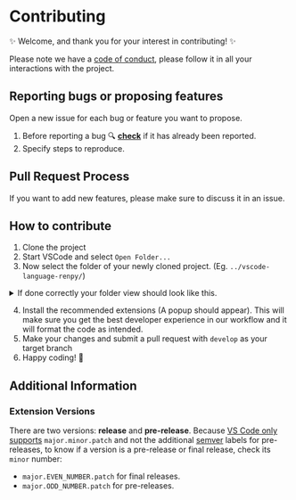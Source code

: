 # Contributing

:sparkles: Welcome, and thank you for your interest in contributing! :sparkles:

Please note we have a [code of conduct](https://github.com/renpy/vscode-language-renpy/blob/master/CODE_OF_CONDUCT.md), please follow it in all your interactions with the project.

## Reporting bugs or proposing features

Open a new issue for each bug or feature you want to propose.

1. Before reporting a bug :mag: **[check](https://github.com/renpy/vscode-language-renpy/issues)** if it has
   already been reported.
2. Specify steps to reproduce.

## Pull Request Process

If you want to add new features, please make sure to discuss it in an issue.

## How to contribute

1. Clone the project
2. Start VSCode and select `Open Folder...`
3. Now select the folder of your newly cloned project. (Eg. `../vscode-language-renpy/`)

<details><summary>If done correctly your folder view should look like this.</summary>

![image](https://user-images.githubusercontent.com/60387522/176013833-e5d39ebc-0b13-4a6f-b10c-c2e3b4f68f67.png)

</details>

4. Install the recommended extensions (A popup should appear). This will make sure you get the best developer experience in our workflow and it will format the code as intended.
5. Make your changes and submit a pull request with `develop` as your target branch
6. Happy coding! 🚀

## Additional Information

### Extension Versions

There are two versions: **release** and **pre-release**. Because [VS Code only supports](https://code.visualstudio.com/api/working-with-extensions/publishing-extension#prerelease-extensions) `major.minor.patch` and not the additional [semver](https://semver.org/) labels for pre-releases, to know if a version is a pre-release or final release, check its `minor` number:

* `major.EVEN_NUMBER.patch` for final releases.
* `major.ODD_NUMBER.patch` for pre-releases.
